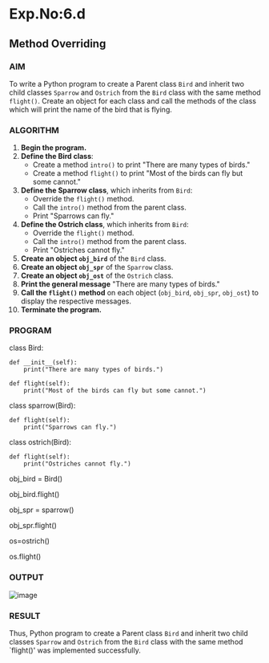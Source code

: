 # Exp.No:6.d
## Method Overriding


### AIM  
To write a Python program to create a Parent class `Bird` and inherit two child classes `Sparrow` and `Ostrich` from the `Bird` class with the same method `flight()`. Create an object for each class and call the methods of the class which will print the name of the bird that is flying.

### ALGORITHM

1. **Begin the program.**
2. **Define the Bird class**:
   - Create a method `intro()` to print "There are many types of birds."
   - Create a method `flight()` to print "Most of the birds can fly but some cannot."
3. **Define the Sparrow class**, which inherits from `Bird`:
   - Override the `flight()` method.
   - Call the `intro()` method from the parent class.
   - Print "Sparrows can fly."
4. **Define the Ostrich class**, which inherits from `Bird`:
   - Override the `flight()` method.
   - Call the `intro()` method from the parent class.
   - Print "Ostriches cannot fly."
5. **Create an object `obj_bird`** of the `Bird` class.
6. **Create an object `obj_spr`** of the `Sparrow` class.
7. **Create an object `obj_ost`** of the `Ostrich` class.
8. **Print the general message** "There are many types of birds."
9. **Call the `flight()` method** on each object (`obj_bird`, `obj_spr`, `obj_ost`) to display the respective messages.
10. **Terminate the program.**


### PROGRAM
class Bird:

    def __init__(self):
        print("There are many types of birds.")
	
    def flight(self):
        print("Most of the birds can fly but some cannot.")

class sparrow(Bird):

    def flight(self):
        print("Sparrows can fly.")
	
class ostrich(Bird):

    def flight(self):
        print("Ostriches cannot fly.")
	
obj_bird = Bird()

obj_bird.flight()

obj_spr = sparrow()

obj_spr.flight()

os=ostrich()

os.flight()

### OUTPUT
![image](https://github.com/user-attachments/assets/54f97cf7-cedb-4c1a-807d-d85863edde1f)


### RESULT
Thus, Python program to create a Parent class `Bird` and inherit two child classes `Sparrow` and `Ostrich` from the `Bird` class with the same method `flight()' was implemented successfully. 
